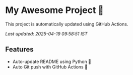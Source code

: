 # My Awesome Project 🚀

This project is automatically updated using GitHub Actions.

_Last updated: 2025-04-19 09:58:51 IST_

## Features
- Auto-update README using Python 🐍
- Auto Git push with GitHub Actions 🤖
